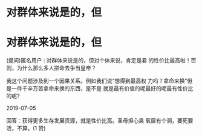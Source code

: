 # 对群体来说是的，但

# 对群体来说是的，但

(提问)匿名用户 : 对群体来说是的，但对个体来说，肯定是君 的性价比最高啦！否则，为什么那么多人拼命去争当皇帝？

我这个问题涉及到一个因果关系。例如我们说“想得到最高权 力吗？拿命来换”但是一件千辛万苦拿命来换的东西，是不是 就是最有价值的呢最好的呢最有性价比的呢?

2019-07-05

回答：获得更多生存发展资源，就是性价比高。圣母担心臭 氧层有个洞，要死要活，不算。(1 赞)